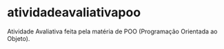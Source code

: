 # atividadeavaliativapoo
Atividade Avaliativa feita pela matéria de POO (Programação Orientada ao Objeto).

